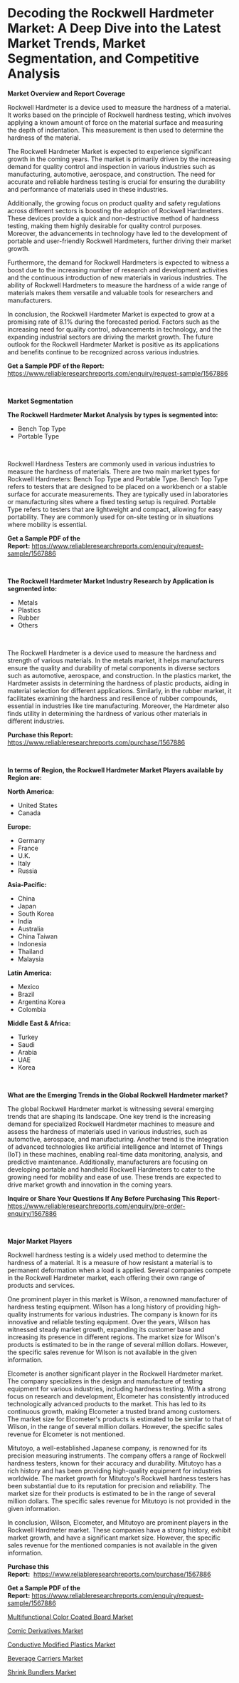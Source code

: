 <p><h1>Decoding the Rockwell Hardmeter Market: A Deep Dive into the Latest Market Trends, Market Segmentation, and Competitive Analysis</h1></p><p><strong>Market Overview and Report Coverage</strong></p>
<p><p>Rockwell Hardmeter is a device used to measure the hardness of a material. It works based on the principle of Rockwell hardness testing, which involves applying a known amount of force on the material surface and measuring the depth of indentation. This measurement is then used to determine the hardness of the material.</p><p>The Rockwell Hardmeter Market is expected to experience significant growth in the coming years. The market is primarily driven by the increasing demand for quality control and inspection in various industries such as manufacturing, automotive, aerospace, and construction. The need for accurate and reliable hardness testing is crucial for ensuring the durability and performance of materials used in these industries.</p><p>Additionally, the growing focus on product quality and safety regulations across different sectors is boosting the adoption of Rockwell Hardmeters. These devices provide a quick and non-destructive method of hardness testing, making them highly desirable for quality control purposes. Moreover, the advancements in technology have led to the development of portable and user-friendly Rockwell Hardmeters, further driving their market growth.</p><p>Furthermore, the demand for Rockwell Hardmeters is expected to witness a boost due to the increasing number of research and development activities and the continuous introduction of new materials in various industries. The ability of Rockwell Hardmeters to measure the hardness of a wide range of materials makes them versatile and valuable tools for researchers and manufacturers.</p><p>In conclusion, the Rockwell Hardmeter Market is expected to grow at a promising rate of 8.1% during the forecasted period. Factors such as the increasing need for quality control, advancements in technology, and the expanding industrial sectors are driving the market growth. The future outlook for the Rockwell Hardmeter Market is positive as its applications and benefits continue to be recognized across various industries.</p></p>
<p><strong>Get a Sample PDF of the Report:</strong> <a href="https://www.reliableresearchreports.com/enquiry/request-sample/1567886">https://www.reliableresearchreports.com/enquiry/request-sample/1567886</a></p>
<p>&nbsp;</p>
<p><strong>Market Segmentation</strong></p>
<p><strong>The Rockwell Hardmeter Market Analysis by types is segmented into:</strong></p>
<p><ul><li>Bench Top Type</li><li>Portable Type</li></ul></p>
<p>&nbsp;</p>
<p><p>Rockwell Hardness Testers are commonly used in various industries to measure the hardness of materials. There are two main market types for Rockwell Hardmeters: Bench Top Type and Portable Type. Bench Top Type refers to testers that are designed to be placed on a workbench or a stable surface for accurate measurements. They are typically used in laboratories or manufacturing sites where a fixed testing setup is required. Portable Type refers to testers that are lightweight and compact, allowing for easy portability. They are commonly used for on-site testing or in situations where mobility is essential.</p></p>
<p><strong>Get a Sample PDF of the Report:</strong>&nbsp;<a href="https://www.reliableresearchreports.com/enquiry/request-sample/1567886">https://www.reliableresearchreports.com/enquiry/request-sample/1567886</a></p>
<p>&nbsp;</p>
<p><strong>The Rockwell Hardmeter Market Industry Research by Application is segmented into:</strong></p>
<p><ul><li>Metals</li><li>Plastics</li><li>Rubber</li><li>Others</li></ul></p>
<p>&nbsp;</p>
<p><p>The Rockwell Hardmeter is a device used to measure the hardness and strength of various materials. In the metals market, it helps manufacturers ensure the quality and durability of metal components in diverse sectors such as automotive, aerospace, and construction. In the plastics market, the Hardmeter assists in determining the hardness of plastic products, aiding in material selection for different applications. Similarly, in the rubber market, it facilitates examining the hardness and resilience of rubber compounds, essential in industries like tire manufacturing. Moreover, the Hardmeter also finds utility in determining the hardness of various other materials in different industries.</p></p>
<p><strong>Purchase this Report:</strong>&nbsp; <a href="https://www.reliableresearchreports.com/purchase/1567886">https://www.reliableresearchreports.com/purchase/1567886</a></p>
<p>&nbsp;</p>
<p><strong>In terms of Region, the Rockwell Hardmeter Market Players available by Region are:</strong></p>
<p>
    <p> <strong> North America: </strong>
        <ul>
            <li>United States</li>
            <li>Canada</li>
        </ul>
        </p> 
    <p> <strong> Europe: </strong>
        <ul>
            <li>Germany</li>
            <li>France</li>
            <li>U.K.</li>
            <li>Italy</li>
            <li>Russia</li>
        </ul>
        </p> 
    <p> <strong> Asia-Pacific: </strong>
        <ul>
            <li>China</li>
            <li>Japan</li>
            <li>South Korea</li>
            <li>India</li>
            <li>Australia</li>
            <li>China Taiwan</li>
            <li>Indonesia</li>
            <li>Thailand</li>
            <li>Malaysia</li>
        </ul>
        </p> 
    <p> <strong> Latin America: </strong>
        <ul>
            <li>Mexico</li>
            <li>Brazil</li>
            <li>Argentina Korea</li>
            <li>Colombia</li>
        </ul>
        </p> 
    <p> <strong> Middle East & Africa: </strong>
        <ul>
            <li>Turkey</li>
            <li>Saudi</li>
            <li>Arabia</li>
            <li>UAE</li>
            <li>Korea</li>
        </ul>
    </p>
    </p>
<p>&nbsp;</p>
<p><strong>What are the Emerging Trends in the Global Rockwell Hardmeter market?</strong></p>
<p><p>The global Rockwell Hardmeter market is witnessing several emerging trends that are shaping its landscape. One key trend is the increasing demand for specialized Rockwell Hardmeter machines to measure and assess the hardness of materials used in various industries, such as automotive, aerospace, and manufacturing. Another trend is the integration of advanced technologies like artificial intelligence and Internet of Things (IoT) in these machines, enabling real-time data monitoring, analysis, and predictive maintenance. Additionally, manufacturers are focusing on developing portable and handheld Rockwell Hardmeters to cater to the growing need for mobility and ease of use. These trends are expected to drive market growth and innovation in the coming years.</p></p>
<p><strong>Inquire or Share Your Questions If Any Before Purchasing This Report</strong>- <a href="https://www.reliableresearchreports.com/enquiry/pre-order-enquiry/1567886">https://www.reliableresearchreports.com/enquiry/pre-order-enquiry/1567886</a></p>
<p>&nbsp;</p>
<p><strong>Major Market Players</strong></p>
<p><p>Rockwell hardness testing is a widely used method to determine the hardness of a material. It is a measure of how resistant a material is to permanent deformation when a load is applied. Several companies compete in the Rockwell Hardmeter market, each offering their own range of products and services.</p><p>One prominent player in this market is Wilson, a renowned manufacturer of hardness testing equipment. Wilson has a long history of providing high-quality instruments for various industries. The company is known for its innovative and reliable testing equipment. Over the years, Wilson has witnessed steady market growth, expanding its customer base and increasing its presence in different regions. The market size for Wilson's products is estimated to be in the range of several million dollars. However, the specific sales revenue for Wilson is not available in the given information.</p><p>Elcometer is another significant player in the Rockwell Hardmeter market. The company specializes in the design and manufacture of testing equipment for various industries, including hardness testing. With a strong focus on research and development, Elcometer has consistently introduced technologically advanced products to the market. This has led to its continuous growth, making Elcometer a trusted brand among customers. The market size for Elcometer's products is estimated to be similar to that of Wilson, in the range of several million dollars. However, the specific sales revenue for Elcometer is not mentioned.</p><p>Mitutoyo, a well-established Japanese company, is renowned for its precision measuring instruments. The company offers a range of Rockwell hardness testers, known for their accuracy and durability. Mitutoyo has a rich history and has been providing high-quality equipment for industries worldwide. The market growth for Mitutoyo's Rockwell hardness testers has been substantial due to its reputation for precision and reliability. The market size for their products is estimated to be in the range of several million dollars. The specific sales revenue for Mitutoyo is not provided in the given information.</p><p>In conclusion, Wilson, Elcometer, and Mitutoyo are prominent players in the Rockwell Hardmeter market. These companies have a strong history, exhibit market growth, and have a significant market size. However, the specific sales revenue for the mentioned companies is not available in the given information.</p></p>
<p><strong>Purchase this Report:</strong>&nbsp;&nbsp;<a href="https://www.reliableresearchreports.com/purchase/1567886">https://www.reliableresearchreports.com/purchase/1567886</a></p>
<p></p>
<p><strong>Get a Sample PDF of the Report:</strong>&nbsp;<a href="https://www.reliableresearchreports.com/enquiry/request-sample/1567886">https://www.reliableresearchreports.com/enquiry/request-sample/1567886</a></p>
<p><p><a href="https://www.linkedin.com/pulse/multifunctional-color-coated-board-market-size-share-4xgxe/">Multifunctional Color Coated Board Market</a></p><p><a href="https://www.linkedin.com/pulse/comic-derivatives-market-share-amp-new-trends-analysis-report-6jeme/">Comic Derivatives Market</a></p><p><a href="https://www.linkedin.com/pulse/conductive-modified-plastics-market-size-share-amp-trends-zyine/">Conductive Modified Plastics Market</a></p><p><a href="https://medium.com/@annarussell1981/beverage-carriers-market-report-reveals-the-latest-trends-and-growth-opportunities-of-this-market-8206e3aaaa2f">Beverage Carriers Market</a></p><p><a href="https://medium.com/@sarahcornish2022/shrink-bundlers-market-size-growth-forecast-2023-2030-567811b53480">Shrink Bundlers Market</a></p></p>